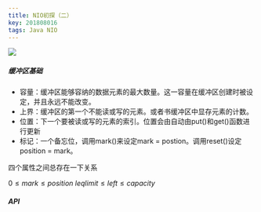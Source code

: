```yaml
---
title: NIO初探（二）
key: 201808016
tags: Java NIO
---
```


![](http://p73rf095s.bkt.clouddn.com/18-8-16/99802562.jpg)

##### 缓冲区基础

* 容量：缓冲区能够容纳的数据元素的最大数量。这一容量在缓冲区创建时被设定，并且永远不能改变。
* 上界：缓冲区的第一个不能读或写的元素。或者书缓冲区中显存元素的计数。
* 位置：下一个要被读或写的元素的索引。位置会由自动由put()和get()函数进行更新
* 标记：一个备忘位，调用mark()来设定mark = postion。调用reset()设定position = mark。

四个属性之间总存在一下关系

$0 \leq mark \leq position \ leq limit \leq left \leq capacity$

##### API

